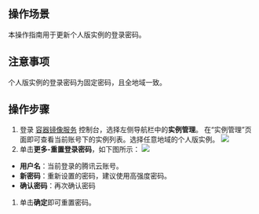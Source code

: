 
## 操作场景
本操作指南用于更新个人版实例的登录密码。

## 注意事项
个人版实例的登录密码为固定密码，且全地域一致。

## 操作步骤
1. 登录 [容器镜像服务](https://console.cloud.tencent.com/tcr) 控制台，选择左侧导航栏中的**实例管理**。
在“实例管理”页面即可查看当前账号下的实例列表。选择任意地域的个人版实例。
![](https://qcloudimg.tencent-cloud.cn/raw/ce079bc017ae68d3e4eb9a6a50b4fb67.png)
1. 单击**更多-重置登录密码**，如下图所示：
![](https://qcloudimg.tencent-cloud.cn/raw/a2442db4fe41b797fe77b62ed51a9e15.png)
 - **用户名**：当前登录的腾讯云账号。
 - **新密码**：重新设置的密码，建议使用高强度密码。
 - **确认密码**：再次确认密码
1. 单击**确定**即可重置密码。
